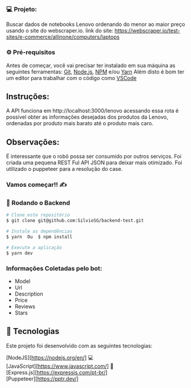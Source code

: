 ### 💻 Projeto:

Buscar dados de notebooks Lenovo ordenando do menor ao maior preço usando o site do webscraper.io.
link do site:
https://webscraper.io/test-sites/e-commerce/allinone/computers/laptops

### ⚙ Pré-requisitos

Antes de começar, você vai precisar ter instalado em sua máquina as seguintes ferramentas:
[Git](https://git-scm.com), [Node.js](https://nodejs.org/en/), [NPM](https://www.npmjs.com/) e/ou [Yarn](https://https://yarnpkg.com/)
Além disto é bom ter um editor para trabalhar com o código como [VSCode](https://code.visualstudio.com/)

## Instruções:

A API funciona em http://localhost:3000/lenovo acessando essa rota é possível obter as informações desejadas dos produtos da Lenovo, ordenadas por produto mais barato até o produto mais caro.

## Observações:

É interessante que o robô possa ser consumido por outros serviços.
Foi criada uma pequena REST Ful API JSON para deixar mais otimizado.
Foi utilizado o puppeteer para a resolução do case.

### Vamos começar!! ✍

### 📙 Rodando o Backend

```bash
# Clone este repositório
$ git clone git@github.com:SilvioSG/backend-test.git

# Instale as dependências
$ yarn  Ou  $ npm install

# Execute a aplicação
$ yarn dev

```

### Informações Coletadas pelo bot:

- Model
- Url
- Description
- Price
- Reviews
- Stars


## :rocket: Tecnologias

Este projeto foi desenvolvido com as seguintes tecnologias:

[NodeJS][https://nodejs.org/en/] 💻 </br>
[JavaScript][https://www.javascript.com/] 📘 </br>
[Express.js][https://expressjs.com/pt-br/] </br>
[Puppeteer][https://pptr.dev/]</br>